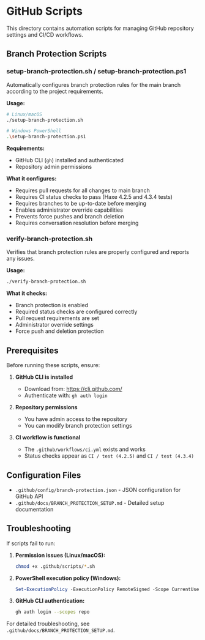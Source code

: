 # GitHub Scripts

This directory contains automation scripts for managing GitHub repository settings and CI/CD workflows.

## Branch Protection Scripts

### setup-branch-protection.sh / setup-branch-protection.ps1
Automatically configures branch protection rules for the main branch according to the project requirements.

**Usage:**
```bash
# Linux/macOS
./setup-branch-protection.sh

# Windows PowerShell
.\setup-branch-protection.ps1
```

**Requirements:**
- GitHub CLI (`gh`) installed and authenticated
- Repository admin permissions

**What it configures:**
- Requires pull requests for all changes to main branch
- Requires CI status checks to pass (Haxe 4.2.5 and 4.3.4 tests)
- Requires branches to be up-to-date before merging
- Enables administrator override capabilities
- Prevents force pushes and branch deletion
- Requires conversation resolution before merging

### verify-branch-protection.sh
Verifies that branch protection rules are properly configured and reports any issues.

**Usage:**
```bash
./verify-branch-protection.sh
```

**What it checks:**
- Branch protection is enabled
- Required status checks are configured correctly
- Pull request requirements are set
- Administrator override settings
- Force push and deletion protection

## Prerequisites

Before running these scripts, ensure:

1. **GitHub CLI is installed**
   - Download from: https://cli.github.com/
   - Authenticate with: `gh auth login`

2. **Repository permissions**
   - You have admin access to the repository
   - You can modify branch protection settings

3. **CI workflow is functional**
   - The `.github/workflows/ci.yml` exists and works
   - Status checks appear as `CI / test (4.2.5)` and `CI / test (4.3.4)`

## Configuration Files

- `.github/config/branch-protection.json` - JSON configuration for GitHub API
- `.github/docs/BRANCH_PROTECTION_SETUP.md` - Detailed setup documentation

## Troubleshooting

If scripts fail to run:

1. **Permission issues (Linux/macOS):**
   ```bash
   chmod +x .github/scripts/*.sh
   ```

2. **PowerShell execution policy (Windows):**
   ```powershell
   Set-ExecutionPolicy -ExecutionPolicy RemoteSigned -Scope CurrentUser
   ```

3. **GitHub CLI authentication:**
   ```bash
   gh auth login --scopes repo
   ```

For detailed troubleshooting, see `.github/docs/BRANCH_PROTECTION_SETUP.md`.